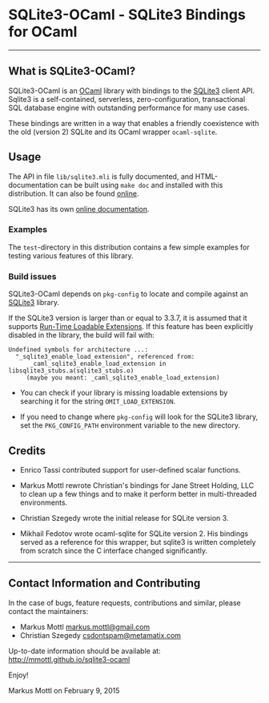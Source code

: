 SQLite3-OCaml - SQLite3 Bindings for OCaml
==========================================

---------------------------------------------------------------------------

What is SQLite3-OCaml?
----------------------

SQLite3-OCaml is an [OCaml](http://www.ocaml.org) library with bindings to the
[SQLite3](http://www.sqlite.org) client API.  Sqlite3 is a self-contained,
serverless, zero-configuration, transactional SQL database engine with
outstanding performance for many use cases.

These bindings are written in a way that enables a friendly coexistence with
the old (version 2) SQLite and its OCaml wrapper `ocaml-sqlite`.

Usage
-----

The API in file `lib/sqlite3.mli` is fully documented, and HTML-documentation
can be built using `make doc` and installed with this distribution.  It can
also be found [online](http://mmottl.github.io/sqlite3-ocaml/api).

SQLite3 has its own [online documentation](http://www.sqlite.org/docs.html).

### Examples

The `test`-directory in this distribution contains a few simple examples
for testing various features of this library.

### Build issues

SQLite3-OCaml depends on `pkg-config` to locate and compile against an
[SQLite3](http://www.sqlite.org) library.

If the SQLite3 version is larger than or equal to 3.3.7, it is assumed that it
supports [Run-Time Loadable Extensions](http://www.sqlite.org/loadext.html).
If this feature has been explicitly disabled in the library, the build will
fail with:

```
Undefined symbols for architecture ...:
  "_sqlite3_enable_load_extension", referenced from:
      _caml_sqlite3_enable_load_extension in libsqlite3_stubs.a(sqlite3_stubs.o)
     (maybe you meant: _caml_sqlite3_enable_load_extension)
```

  * You can check if your library is missing loadable extensions by searching
    it for the string `OMIT_LOAD_EXTENSION`.

  * If you need to change where `pkg-config` will look for the SQLite3
    library, set the `PKG_CONFIG_PATH` environment variable to the new
    directory.

Credits
-------

  * Enrico Tassi contributed support for user-defined scalar functions.

  * Markus Mottl rewrote Christian's bindings for Jane Street Holding, LLC to
    clean up a few things and to make it perform better in multi-threaded
    environments.

  * Christian Szegedy wrote the initial release for SQLite version 3.

  * Mikhail Fedotov wrote ocaml-sqlite for SQLite version 2.  His bindings
    served as a reference for this wrapper, but sqlite3 is written completely
    from scratch since the C interface changed significantly.

---------------------------------------------------------------------------

Contact Information and Contributing
------------------------------------

In the case of bugs, feature requests, contributions and similar, please
contact the maintainers:

  * Markus Mottl <markus.mottl@gmail.com>
  * Christian Szegedy <csdontspam@metamatix.com>

Up-to-date information should be available at:
<http://mmottl.github.io/sqlite3-ocaml>

Enjoy!

Markus Mottl on February 9, 2015
